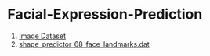# Facial-Expression-Prediction

1. [Image Dataset](https://drive.google.com/drive/folders/1ZWyJAs93Hso1XUioUFnjhAyoTHcpZbSu?usp=sharing)
2. [shape_predictor_68_face_landmarks.dat](https://drive.google.com/file/d/1mE8AfiZpNLxtz3VbtpbDPe_5KzlN_ipt/view?usp=sharing)
